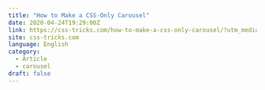 ```yaml
---
title: "How to Make a CSS-Only Carousel"
date: 2020-04-24T19:29:00Z
link: https://css-tricks.com/how-to-make-a-css-only-carousel/?utm_medium=RSS&utm_source=news.12bit.vn
site: css-tricks.com
language: English
category:
  - Article
  - carousel
draft: false
---
```

